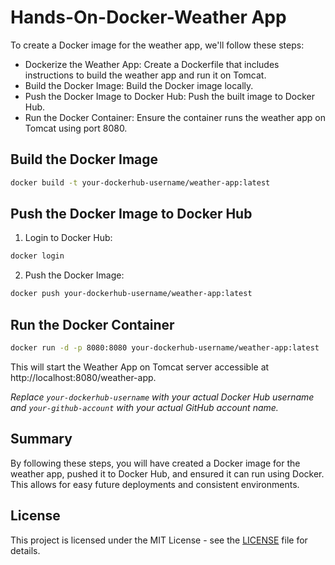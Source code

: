 # Hands-On-Docker-Weather App

To create a Docker image for the weather app, we'll follow these steps:

- Dockerize the Weather App: Create a Dockerfile that includes instructions to build the weather app and run it on Tomcat.
- Build the Docker Image: Build the Docker image locally.
- Push the Docker Image to Docker Hub: Push the built image to Docker Hub.
- Run the Docker Container: Ensure the container runs the weather app on Tomcat using port 8080.

## Build the Docker Image

```sh
docker build -t your-dockerhub-username/weather-app:latest
```

## Push the Docker Image to Docker Hub

1. Login to Docker Hub:

```sh
docker login
```

2. Push the Docker Image:

```sh
docker push your-dockerhub-username/weather-app:latest
```

## Run the Docker Container

```sh
docker run -d -p 8080:8080 your-dockerhub-username/weather-app:latest
```

This will start the Weather App on Tomcat server accessible at http://localhost:8080/weather-app.

*Replace `your-dockerhub-username` with your actual Docker Hub username and `your-github-account` with your actual GitHub account name.*

## Summary

By following these steps, you will have created a Docker image for the weather app, pushed it to Docker Hub, and ensured it can run using Docker. 
This allows for easy future deployments and consistent environments.

## License
This project is licensed under the MIT License - see the [LICENSE](./LICENSE) file for details.





